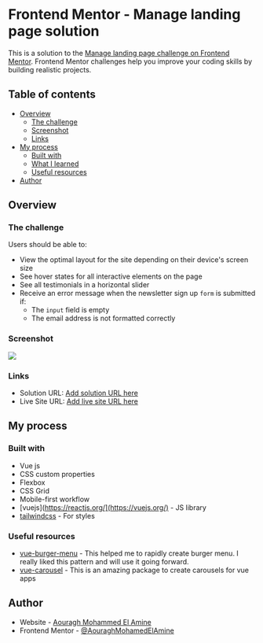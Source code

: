 # Frontend Mentor - Manage landing page solution

This is a solution to the [Manage landing page challenge on Frontend Mentor](https://www.frontendmentor.io/challenges/manage-landing-page-SLXqC6P5). Frontend Mentor challenges help you improve your coding skills by building realistic projects. 

## Table of contents

- [Overview](#overview)
  - [The challenge](#the-challenge)
  - [Screenshot](#screenshot)
  - [Links](#links)
- [My process](#my-process)
  - [Built with](#built-with)
  - [What I learned](#what-i-learned)
  - [Useful resources](#useful-resources)
- [Author](#author)


## Overview

### The challenge

Users should be able to:

- View the optimal layout for the site depending on their device's screen size
- See hover states for all interactive elements on the page
- See all testimonials in a horizontal slider
- Receive an error message when the newsletter sign up `form` is submitted if:
  - The `input` field is empty
  - The email address is not formatted correctly

### Screenshot

![](./screenshot.jpg)

### Links

- Solution URL: [Add solution URL here](https://your-solution-url.com)
- Live Site URL: [Add live site URL here](https://your-live-site-url.com)

## My process

### Built with

- Vue js
- CSS custom properties
- Flexbox
- CSS Grid
- Mobile-first workflow
- [vuejs](https://reactjs.org/](https://vuejs.org/) - JS library
- [tailwindcss](https://tailwindcss.com/) - For styles


### Useful resources

- [vue-burger-menu](https://www.npmjs.com/package/vue-burger-menu) - This helped me to rapidly create burger menu. I really liked this pattern and will use it going forward.
- [vue-carousel](https://www.npmjs.com/package/vue-carousel) - This is an amazing package to create carousels for vue apps


## Author

- Website - [Aouragh Mohammed El Amine](https://aouraghmed.tech/)
- Frontend Mentor - [@AouraghMohamedElAmine](https://www.frontendmentor.io/profile/AouraghMohamedElAmine)


